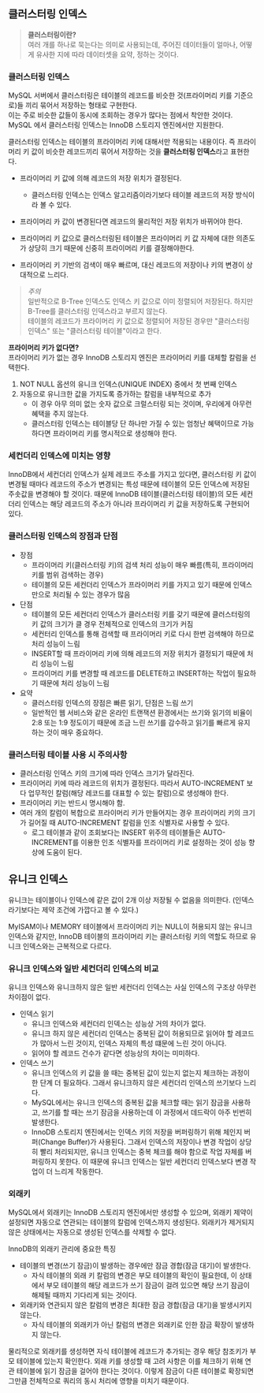 ## 클러스터링 인덱스

> **클러스터링이란?**  
> 여러 개를 하나로 묵는다는 의미로 사용되는데, 주어진 데이터들이 얼마나, 어떻게 유사한 지에 따라 데이터셋을 요약, 정하는 것이다.

### **클러스터링 인덱스**

MySQL 서버에서 클러스터링은 테이블의 레코드를 비슷한 것(프라이머리 키를 기준으로)들 끼리 묶어서 저장하는 형태로 구현한다.  
이는 주로 비슷한 값들이 동시에 조회하는 경우가 많다는 점에서 착안한 것이다.
MySQL 에서 클러스터링 인덱스는 InnoDB 스토리지 엔진에서만 지원한다.

클러스터링 인덱스는 테이블의 프라이머리 키에 대해서만 적용되는 내용이다. 즉 프라이머리 키 값이 비슷한 레코드끼리 묶어서 저장하는 것을 **클러스터링 인덱스**라고 표현한다.

- 프라이머리 키 값에 의해 레코드의 저장 위치가 결정된다.

  - 클러스터링 인덱스는 인덱스 알고리즘이라기보다 테이블 레코드의 저장 방식이라 볼 수 있다.

- 프라이머리 카 값이 변경된다면 레코드의 물리적인 저장 위치가 바뀌어야 한다.
- 프라이머리 키 값으로 클러스터링된 테이블은 프라이머리 키 값 자체에 대한 의존도가 상당히 크기 때문에 신중히 프라이머리 키를 결정해야한다.
- 프라이머리 키 기반의 검색이 매우 빠르며, 대신 레코드의 저장이나 키의 변경이 상대적으로 느리다.

> _주의_  
> 일반적으로 B-Tree 인덱스도 인덱스 키 값으로 이미 정렬되어 저장된다. 하지만 B-Tree를 클러스터링 인덱스라고 부르지 않는다.  
> 테이블의 레코드가 프라이머리 키 값으로 정렬되어 저장된 경우만 "클러스터링 인덱스" 또는 "클러스터링 테이블"이라고 한다.

**프라이머리 키가 없다면?**  
프라이머리 키가 없는 경우 InnoDB 스토리지 엔진은 프라이머리 키를 대체할 칼럼을 선택한다.

1. NOT NULL 옵션의 유니크 인덱스(UNIQUE INDEX) 중에서 첫 번째 인덱스
2. 자동으로 유니크한 값을 가지도록 증가하는 칼럼을 내부적으로 추가
   - 이 경우 아무 의미 없는 숫자 값으로 크럴스터링 되는 것이며, 우리에게 아무런 혜택을 주지 않는다.
   - 클러스터링 인덱스는 테이블당 단 하나만 가질 수 있는 엄청난 혜택이므로 가능하다면 프라이머리 키를 명시적으로 생성해야 한다.

### **세컨더리 인덱스에 미치는 영향**

InnoDB에서 세컨더리 인덱스가 실제 레코드 주소를 가지고 있다면, 클러스터링 키 값이 변경될 때마다 레코드의 주소가 변경되는 특성 때문에 테이블의 모든 인덱스에 저장된 주솟값을 변경해야 할 것이다. 때문에 InnoDB 테이블(클러스터링 테이블)의 모든 세컨더리 인덱스는 해당 레코드의 주소가 아니라 프라이머리 키 값을 저장하도록 구현되어 있다.

### **클러스터링 인덱스의 장점과 단점**

- 장점
  - 프라이머리 키(클러스터링 키)의 검색 처리 성능이 매우 빠름(특히, 프라이머리 키를 범위 검색하는 경우)
  - 테이블의 모든 세컨더리 인덱스가 프라이머리 키를 가지고 있기 때문에 인덱스만으로 처리될 수 있는 경우가 많음
- 단점
  - 테이블의 모든 세컨더리 인덱스가 클러스터링 키를 갖기 때문에 클러스터링의 키 값의 크기가 클 경우 전체적으로 인덱스의 크기가 커짐
  - 세컨터리 인덱스를 통해 검색할 때 프라이머리 키로 다시 한번 검색해야 하므로 처리 성능이 느림
  - INSERT할 때 프라이머리 키에 의해 레코드의 저장 위치가 결정되기 때문에 처리 성능이 느림
  - 프라이머리 키를 변경할 때 레코드를 DELETE하고 INSERT하는 작업이 필요하기 때문에 처리 성능이 느림
- 요약
  - 클러스터링 인덱스의 장점은 빠른 읽기, 단점은 느림 쓰기
  - 일반적인 웹 서비스와 같은 온라인 트랜잭션 환경에서는 쓰기와 읽기의 비율이 2:8 또는 1:9 정도이기 때문에 조금 느린 쓰기를 감수하고 읽기를 빠르게 유지하는 것이 매우 중요하다.

### **클러스터링 테이블 사용 시 주의사항**

- 클러스터링 인덱스 키의 크기에 따라 인덱스 크기가 달라진다.
- 프라이머리 키에 따라 레코드의 위치가 결정된다. 따라서 AUTO-INCREMENT 보다 업무적인 칼럼(해당 레코드를 대표할 수 있는 칼럼)으로 생성해야 한다.
- 프라이머리 키는 반드시 명시해야 함.
- 여러 개의 칼럼이 복합으로 프라이머리 키가 만들어지는 경우 프라이머리 키의 크기가 길어질 때 AUTO-INCREMENT 칼럼을 인조 식별자로 사용할 수 있다.
  - 로그 테이블과 같이 조회보다는 INSERT 위주의 테이블들은 AUTO-INCREMENT를 이용한 인조 식별자를 프라이머리 키로 설정하는 것이 성능 향상에 도움이 된다.

## 유니크 인덱스

유니크는 테이블이나 인덱스에 같은 값이 2개 이상 저장될 수 없음을 의미한다. (인덱스라기보다는 제약 조건에 가깝다고 볼 수 있다.)

MyISAM이나 MEMORY 테이블에서 프라이머리 키는 NULL이 허용되지 않는 유니크 인덱스와 같지만, InnoDB 테이블의 프라이머리 키는 클러스터링 키의 역할도 하므로 유니크 인덱스와는 근복적으로 다르다.

### **유니크 인덱스와 일반 세컨더리 인덱스의 비교**

유니크 인덱스와 유니크하지 않은 일반 세컨더리 인덱스는 사실 인덱스의 구조상 아무런 차이점이 없다.

- 인덱스 읽기
  - 유니크 인덱스와 세컨더리 인덱스는 성능상 거의 차이가 없다.
  - 유니크 하지 않은 세컨더리 인덱스는 중복된 값이 허용되므로 읽어야 할 레코드가 많아서 느린 것이지, 인덱스 자체의 특성 떄문에 느린 것이 아니다.
  - 읽어야 할 레코드 건수가 같다면 성능상의 차이는 미미하다.
- 인덱스 쓰기
  - 유니크 인덱스의 키 값을 쓸 때는 중복된 값이 있는지 없는지 체크하는 과정이 한 단계 더 필요하다. 그래서 유니크하지 않은 세컨더리 인덱스의 쓰기보다 느리다.
  - MySQL에서는 유니크 인덱스의 중복된 값을 체크할 때는 읽기 잠금을 사용하고, 쓰기를 할 때는 쓰기 잠금을 사용하는데 이 과정에서 데드락이 아주 빈번히 발생한다.
  - InnoDB 스토리지 엔진에서는 인덱스 키의 저장을 버퍼링하기 위해 체인지 버퍼(Change Buffer)가 사용된다. 그래서 인덱스의 저장이나 변경 작업이 상당히 빨리 처리되지만, 유니크 인덱스는 중복 체크를 해야 함으로 작업 자체를 버퍼링하지 못한다. 이 때문에 유니크 인덱스는 일반 세컨더리 인덱스보다 변경 작업이 더 느리게 작동한다.

### **외래키**

MySQL에서 외래키는 InnoDB 스토리지 엔진에서만 생성할 수 있으며, 외래키 제약이 설정되면 자동으로 연관되는 테이블의 칼럼에 인덱스까지 생성된다. 외래키가 제거되지 않은 상태에서는 자동으로 생성된 인덱스를 삭제할 수 없다.

InnoDB의 외래키 관리에 중요한 특징

- 테이블의 변경(쓰기 잠금)이 발생하는 경우에만 잠금 경합(잠금 대기)이 발생한다.
  - 자식 테이블의 외래 키 칼럼의 변경은 부모 테이블의 확인이 필요한데, 이 상태에서 부모 테이블의 해당 레코드가 쓰기 잠금이 걸려 있으면 해당 쓰기 잠금이 해제될 때까지 기다리게 되는 것이다.
- 외래키와 연관되지 않은 칼럼의 변경은 최대한 잠금 경합(잠금 대기)을 발생시키지 않는다.
  - 자식 테이블의 외래키가 아닌 칼럼의 변경은 외래키로 인한 잠금 확장이 발생하지 않는다.

물리적으로 외래키를 생성하면 자식 테이블에 레코드가 추가되는 경우 해당 참조키가 부모 테이블에 있는지 확인한다. 외래 키를 생성할 때 고려 사항은 이를 체크하기 위해 연관 테이블에 읽기 잠금을 걸어야 한다는 것이다. 이렇게 잠금이 다른 테이블로 확장되면 그만큼 전체적으로 쿼리의 동시 처리에 영향을 미치기 때문이다.
